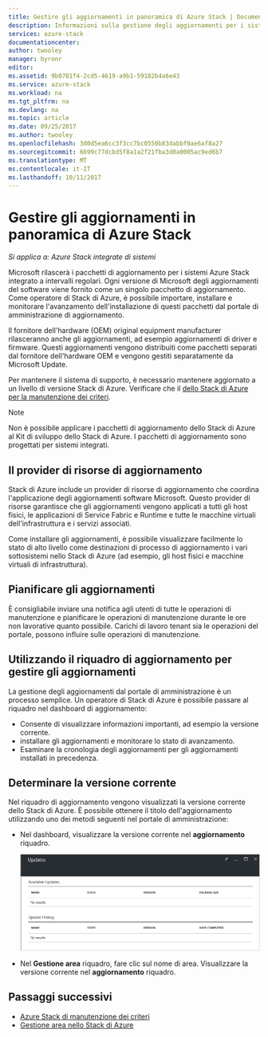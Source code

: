 ```yaml
---
title: Gestire gli aggiornamenti in panoramica di Azure Stack | Documenti Microsoft
description: Informazioni sulla gestione degli aggiornamenti per i sistemi Azure Stack integrato.
services: azure-stack
documentationcenter: 
author: twooley
manager: byronr
editor: 
ms.assetid: 9b0781f4-2cd5-4619-a9b1-59182b4a6e43
ms.service: azure-stack
ms.workload: na
ms.tgt_pltfrm: na
ms.devlang: na
ms.topic: article
ms.date: 09/25/2017
ms.author: twooley
ms.openlocfilehash: 3d0d5ea6cc3f3cc7bc0550b83dabbf0ae6af8a27
ms.sourcegitcommit: 6699c77dcbd5f8a1a2f21fba3d0a0005ac9ed6b7
ms.translationtype: MT
ms.contentlocale: it-IT
ms.lasthandoff: 10/11/2017
---
```

# <a name="manage-updates-in-azure-stack-overview"></a>Gestire gli aggiornamenti in panoramica di Azure Stack

*Si applica a: Azure Stack integrate di sistemi*

Microsoft rilascerà i pacchetti di aggiornamento per i sistemi Azure Stack integrato a intervalli regolari. Ogni versione di Microsoft degli aggiornamenti del software viene fornito come un singolo pacchetto di aggiornamento. Come operatore di Stack di Azure, è possibile importare, installare e monitorare l'avanzamento dell'installazione di questi pacchetti dal portale di amministrazione di aggiornamento. 

Il fornitore dell'hardware (OEM) original equipment manufacturer rilasceranno anche gli aggiornamenti, ad esempio aggiornamenti di driver e firmware. Questi aggiornamenti vengono distribuiti come pacchetti separati dal fornitore dell'hardware OEM e vengono gestiti separatamente da Microsoft Update.

Per mantenere il sistema di supporto, è necessario mantenere aggiornato a un livello di versione Stack di Azure. Verificare che il [dello Stack di Azure per la manutenzione dei criteri](azure-stack-servicing-policy.md).

> [!NOTE]
> Non è possibile applicare i pacchetti di aggiornamento dello Stack di Azure al Kit di sviluppo dello Stack di Azure. I pacchetti di aggiornamento sono progettati per sistemi integrati.

## <a name="the-update-resource-provider"></a>Il provider di risorse di aggiornamento

Stack di Azure include un provider di risorse di aggiornamento che coordina l'applicazione degli aggiornamenti software Microsoft. Questo provider di risorse garantisce che gli aggiornamenti vengono applicati a tutti gli host fisici, le applicazioni di Service Fabric e Runtime e tutte le macchine virtuali dell'infrastruttura e i servizi associati.

Come installare gli aggiornamenti, è possibile visualizzare facilmente lo stato di alto livello come destinazioni di processo di aggiornamento i vari sottosistemi nello Stack di Azure (ad esempio, gli host fisici e macchine virtuali di infrastruttura).

## <a name="plan-for-updates"></a>Pianificare gli aggiornamenti

È consigliabile inviare una notifica agli utenti di tutte le operazioni di manutenzione e pianificare le operazioni di manutenzione durante le ore non lavorative quanto possibile. Carichi di lavoro tenant sia le operazioni del portale, possono influire sulle operazioni di manutenzione.

## <a name="using-the-update-tile-to-manage-updates"></a>Utilizzando il riquadro di aggiornamento per gestire gli aggiornamenti
La gestione degli aggiornamenti dal portale di amministrazione è un processo semplice. Un operatore di Stack di Azure è possibile passare al riquadro nel dashboard di aggiornamento:

- Consente di visualizzare informazioni importanti, ad esempio la versione corrente.
- installare gli aggiornamenti e monitorare lo stato di avanzamento.
- Esaminare la cronologia degli aggiornamenti per gli aggiornamenti installati in precedenza.
 
## <a name="determine-the-current-version"></a>Determinare la versione corrente

Nel riquadro di aggiornamento vengono visualizzati la versione corrente dello Stack di Azure. È possibile ottenere il titolo dell'aggiornamento utilizzando uno dei metodi seguenti nel portale di amministrazione:

- Nel dashboard, visualizzare la versione corrente nel **aggiornamento** riquadro.
 
   ![Gli aggiornamenti riquadro nel dashboard predefinito](./media/azure-stack-updates/image1.png)
 
- Nel **Gestione area** riquadro, fare clic sul nome di area. Visualizzare la versione corrente nel **aggiornamento** riquadro.

## <a name="next-steps"></a>Passaggi successivi

- [Azure Stack di manutenzione dei criteri](azure-stack-servicing-policy.md) 
- [Gestione area nello Stack di Azure](azure-stack-region-management.md)     


